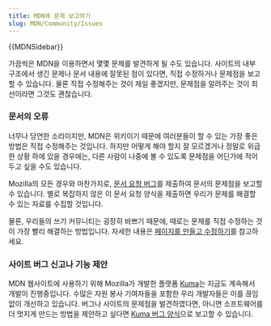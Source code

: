 ```yaml
---
title: MDN에 문제 보고하기
slug: MDN/Community/Issues
---
```


<div>{{MDNSidebar}}</div>

<p>가끔씩은 MDN을 이용하면서 몇몇 문제를 발견하게 될 수도 있습니다. 사이트의 내부 구조에서 생긴 문제나 문서 내용에 잘못된 점이 있다면, 직접 수정하거나 문제점을 보고할 수 있습니다. 물론 직접 수정해주는 것이 제일 좋겠지만, 문제점을 알려주는 것이 최선이라면 그것도 괜찮습니다.</p>

<h3 id="문서의_오류">문서의 오류</h3>

<p>너무나 당연한 소리이지만, MDN은 위키이기 때문에 여러분들이 할 수 있는 가장 좋은 방법은 직접 수정해주는 것입니다. 하지만 어떻게 해야 할지 잘 모르겠거나 정말로 위급한 상황 하에 있을 경우에는, 다른 사람이 나중에 볼 수 있도록 문제점을 어딘가에 적어두고 싶을 수도 있습니다.</p>

<p>Mozilla의 모든 경우와 마찬가지로, <a href="https://bugzilla.mozilla.org/form.doc">문서 요청 버그</a>를 제출하여 문서의 문제점을 보고할 수 있습니다. 별로 복잡하지 않은 이 문서 요청 양식을 제출하면 우리가 문제를 해결할 수 있는 자료를 수집할 것입니다.</p>

<p>물론, 우리들의 쓰기 커뮤니티는 굉장히 바쁘기 때문에, 때로는 문제를 직접 수정하는 것이 가장 빨리 해결하는 방법입니다. 자세한 내용은 <a href="/ko/docs/MDN/Contribute/Creating_and_editing_pages" title="/ko/docs/Project:MDN/Contributing/Creating_and_editing_pages">페이지를 만들고 수정하기</a>를 참고하세요.</p>

<h3 id="사이트_버그_신고나_기능_제안">사이트 버그 신고나 기능 제안</h3>

<p>MDN 웹사이트에 사용하기 위해 Mozilla가 개발한 플랫폼 <a href="/ko/docs/Project:MDN/Kuma" title="/ko/docs/Project:MDN/Kuma">Kuma</a>는 지금도 계속해서 개발이 진행중입니다. 수많은 자원 봉사 기여자들을 포함한 우리 개발자들은 이를 끊임없이 개선하고 있습니다. 버그나 사이트의 문제점을 발견하였다면, 아니면 소프트웨어를 더 멋지게 만드는 방법을 제안하고 싶다면 <a href="https://github.com/mdn/kuma/issues/new">Kuma 버그 양식</a>으로 보고할 수 있습니다.</p>
